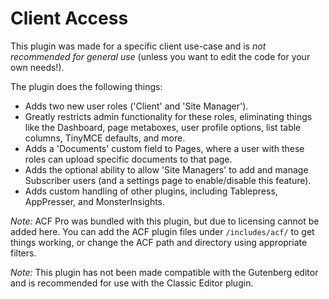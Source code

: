 # Client Access

This plugin was made for a specific client use-case and is *not recommended for general use* (unless you want to edit the code for your own needs!).

The plugin does the following things:
- Adds two new user roles ('Client' and 'Site Manager').
- Greatly restricts admin functionality for these roles, eliminating things like the Dashboard, page metaboxes, user profile options, list table columns, TinyMCE defaults, and more.
- Adds a 'Documents' custom field to Pages, where a user with these roles can upload specific documents to that page.
- Adds the optional ability to allow 'Site Managers' to add and manage Subscriber users (and a settings page to enable/disable this feature).
- Adds custom handling of other plugins, including Tablepress, AppPresser, and MonsterInsights.

*Note:* ACF Pro was bundled with this plugin, but due to licensing cannot be added here. You can add the ACF plugin files under `/includes/acf/` to get things working, or change the ACF path and directory using appropriate filters.

*Note:* This plugin has not been made compatible with the Gutenberg editor and is recommended for use with the Classic Editor plugin.
